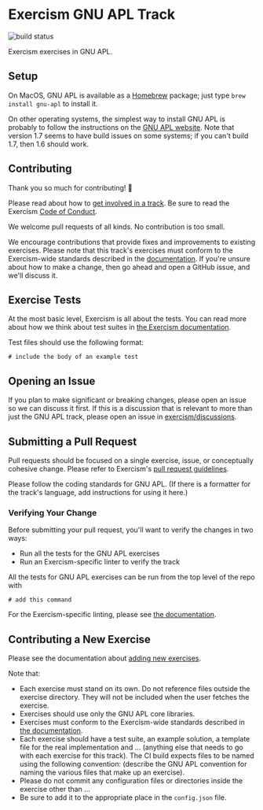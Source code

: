 # Exercism GNU APL Track

![build status](https://travis-ci.org/exercism/gnu-apl.svg?branch=master)

Exercism exercises in GNU APL.

## Setup

On MacOS, GNU APL is available as a [Homebrew](http://brew.sh) package; just type `brew install gnu-apl` to install it.

On other operating systems, the simplest way to install GNU APL is probably to follow the instructions on the [GNU APL website](https://www.gnu.org/software/apl/). Note that version 1.7 seems to have build issues on some systems; if you can't build 1.7, then 1.6 should work.

## Contributing

Thank you so much for contributing! :tada:

Please read about how to [get involved in a track](https://github.com/exercism/docs/tree/master/contributing-to-language-tracks). Be sure to read the Exercism [Code of Conduct](https://github.com/exercism/exercism.io/blob/master/CODE_OF_CONDUCT.md).

We welcome pull requests of all kinds. No contribution is too small.

We encourage contributions that provide fixes and improvements to existing exercises. Please note that this track's exercises must conform to the Exercism-wide standards described in the [documentation](https://github.com/exercism/docs/tree/master/language-tracks/exercises). If you're unsure about how to make a change, then go ahead and open a GitHub issue, and we'll discuss it.

## Exercise Tests

At the most basic level, Exercism is all about the tests. You can read more about how we think about test suites in [the Exercism documentation](https://github.com/exercism/docs/blob/master/language-tracks/exercises/anatomy/test-suites.md).

Test files should use the following format:

```
# include the body of an example test
```

## Opening an Issue

If you plan to make significant or breaking changes, please open an issue so we can discuss it first. If this is a discussion that is relevant to more than just the GNU APL track, please open an issue in [exercism/discussions](https://github.com/exercism/discussions/issues).

## Submitting a Pull Request

Pull requests should be focused on a single exercise, issue, or conceptually cohesive change. Please refer to Exercism's [pull request guidelines](https://github.com/exercism/docs/blob/master/contributing/pull-request-guidelines.md).

Please follow the coding standards for GNU APL. (If there is a formatter for the track's language, add instructions for using it here.)

### Verifying Your Change

Before submitting your pull request, you'll want to verify the changes in two ways:

* Run all the tests for the GNU APL exercises
* Run an Exercism-specific linter to verify the track

All the tests for GNU APL exercises can be run from the top level of the repo with

```
# add this command
```

For the Exercism-specific linting, please see [the documentation](https://github.com/exercism/docs/blob/master/language-tracks/configuration/linting.md).

## Contributing a New Exercise

Please see the documentation about [adding new exercises](https://github.com/exercism/docs/blob/master/you-can-help/make-up-new-exercises.md).

Note that:

- Each exercise must stand on its own. Do not reference files outside the exercise directory. They will not be included when the user fetches the exercise.
- Exercises should use only the GNU APL core libraries.
- Exercises must conform to the Exercism-wide standards described in [the documentation](https://github.com/exercism/docs/tree/master/language-tracks/exercises).
- Each exercise should have a test suite, an example solution, a template file for the real implementation and ... (anything else that needs to go with each exercise for this track). The CI build expects files to be named using the following convention: (describe the GNU APL convention for naming the various files that make up an exercise).
- Please do not commit any configuration files or directories inside the exercise other than ...
- Be sure to add it to the appropriate place in the `config.json` file.
